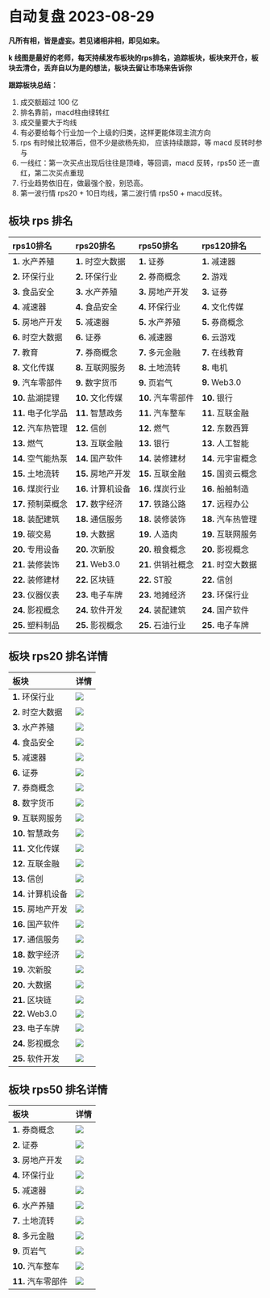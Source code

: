 # 自动复盘 2023-08-29

**凡所有相，皆是虚妄。若见诸相非相，即见如来。**

**k 线图是最好的老师，每天持续发布板块的rps排名，追踪板块，板块来开仓，板块去清仓，丢弃自以为是的想法，板块去留让市场来告诉你**
        
**跟踪板块总结：**
1. 成交额超过 100 亿
2. 排名靠前，macd柱由绿转红
3. 成交量要大于均线
4. 有必要给每个行业加一个上级的归类，这样更能体现主流方向
5. rps 有时候比较滞后，但不少是欲杨先抑， 应该持续跟踪，等 macd 反转时参与
6. 一线红：第一次买点出现后往往是顶峰，等回调，macd 反转，rps50 还一直红，第二次买点重现
7. 行业趋势依旧在，做最强个股，别恐高。
8. 第一波行情 rps20 + 10日均线，第二波行情 rps50 + macd反转。
        
## 板块 rps 排名
| rps10排名          | rps20排名          | rps50排名          | rps120排名         |
|:-------------------|:-------------------|:-------------------|:-------------------|
| **1.** 水产养殖    | **1.** 时空大数据  | **1.** 证券        | **1.** 减速器      |
| **2.** 环保行业    | **2.** 环保行业    | **2.** 券商概念    | **2.** 游戏        |
| **3.** 食品安全    | **3.** 水产养殖    | **3.** 房地产开发  | **3.** 证券        |
| **4.** 减速器      | **4.** 食品安全    | **4.** 环保行业    | **4.** 文化传媒    |
| **5.** 房地产开发  | **5.** 减速器      | **5.** 水产养殖    | **5.** 券商概念    |
| **6.** 时空大数据  | **6.** 证券        | **6.** 减速器      | **6.** 云游戏      |
| **7.** 教育        | **7.** 券商概念    | **7.** 多元金融    | **7.** 在线教育    |
| **8.** 文化传媒    | **8.** 互联网服务  | **8.** 土地流转    | **8.** 电机        |
| **9.** 汽车零部件  | **9.** 数字货币    | **9.** 页岩气      | **9.** Web3.0      |
| **10.** 盐湖提锂   | **10.** 文化传媒   | **10.** 汽车零部件 | **10.** 银行       |
| **11.** 电子化学品 | **11.** 智慧政务   | **11.** 汽车整车   | **11.** 互联金融   |
| **12.** 汽车热管理 | **12.** 信创       | **12.** 燃气       | **12.** 东数西算   |
| **13.** 燃气       | **13.** 互联金融   | **13.** 银行       | **13.** 人工智能   |
| **14.** 空气能热泵 | **14.** 国产软件   | **14.** 装修建材   | **14.** 元宇宙概念 |
| **15.** 土地流转   | **15.** 房地产开发 | **15.** 互联金融   | **15.** 国资云概念 |
| **16.** 煤炭行业   | **16.** 计算机设备 | **16.** 煤炭行业   | **16.** 船舶制造   |
| **17.** 预制菜概念 | **17.** 数字经济   | **17.** 铁路公路   | **17.** 远程办公   |
| **18.** 装配建筑   | **18.** 通信服务   | **18.** 装修装饰   | **18.** 汽车热管理 |
| **19.** 碳交易     | **19.** 大数据     | **19.** 人造肉     | **19.** 互联网服务 |
| **20.** 专用设备   | **20.** 次新股     | **20.** 粮食概念   | **20.** 影视概念   |
| **21.** 装修装饰   | **21.** Web3.0     | **21.** 供销社概念 | **21.** 时空大数据 |
| **22.** 装修建材   | **22.** 区块链     | **22.** ST股       | **22.** 信创       |
| **23.** 仪器仪表   | **23.** 电子车牌   | **23.** 地摊经济   | **23.** 环保行业   |
| **24.** 影视概念   | **24.** 软件开发   | **24.** 装配建筑   | **24.** 国产软件   |
| **25.** 塑料制品   | **25.** 影视概念   | **25.** 石油行业   | **25.** 电子车牌   |
## 板块 rps20 排名详情
| 板块               | 详情                                                                                                |
|:-------------------|:----------------------------------------------------------------------------------------------------|
| **1.** 环保行业    | ![](https://sykent-blog-image.oss-cn-beijing.aliyuncs.com/quant/image/2023/8/1693296350903-tmp.jpg) |
| **2.** 时空大数据  | ![](https://sykent-blog-image.oss-cn-beijing.aliyuncs.com/quant/image/2023/8/1693296352019-tmp.jpg) |
| **3.** 水产养殖    | ![](https://sykent-blog-image.oss-cn-beijing.aliyuncs.com/quant/image/2023/8/1693296353095-tmp.jpg) |
| **4.** 食品安全    | ![](https://sykent-blog-image.oss-cn-beijing.aliyuncs.com/quant/image/2023/8/1693296354104-tmp.jpg) |
| **5.** 减速器      | ![](https://sykent-blog-image.oss-cn-beijing.aliyuncs.com/quant/image/2023/8/1693296355108-tmp.jpg) |
| **6.** 证券        | ![](https://sykent-blog-image.oss-cn-beijing.aliyuncs.com/quant/image/2023/8/1693296356113-tmp.jpg) |
| **7.** 券商概念    | ![](https://sykent-blog-image.oss-cn-beijing.aliyuncs.com/quant/image/2023/8/1693296357125-tmp.jpg) |
| **8.** 数字货币    | ![](https://sykent-blog-image.oss-cn-beijing.aliyuncs.com/quant/image/2023/8/1693296358136-tmp.jpg) |
| **9.** 互联网服务  | ![](https://sykent-blog-image.oss-cn-beijing.aliyuncs.com/quant/image/2023/8/1693296359182-tmp.jpg) |
| **10.** 智慧政务   | ![](https://sykent-blog-image.oss-cn-beijing.aliyuncs.com/quant/image/2023/8/1693296360163-tmp.jpg) |
| **11.** 文化传媒   | ![](https://sykent-blog-image.oss-cn-beijing.aliyuncs.com/quant/image/2023/8/1693296361201-tmp.jpg) |
| **12.** 互联金融   | ![](https://sykent-blog-image.oss-cn-beijing.aliyuncs.com/quant/image/2023/8/1693296362184-tmp.jpg) |
| **13.** 信创       | ![](https://sykent-blog-image.oss-cn-beijing.aliyuncs.com/quant/image/2023/8/1693296363143-tmp.jpg) |
| **14.** 计算机设备 | ![](https://sykent-blog-image.oss-cn-beijing.aliyuncs.com/quant/image/2023/8/1693296364166-tmp.jpg) |
| **15.** 房地产开发 | ![](https://sykent-blog-image.oss-cn-beijing.aliyuncs.com/quant/image/2023/8/1693296365253-tmp.jpg) |
| **16.** 国产软件   | ![](https://sykent-blog-image.oss-cn-beijing.aliyuncs.com/quant/image/2023/8/1693296366217-tmp.jpg) |
| **17.** 通信服务   | ![](https://sykent-blog-image.oss-cn-beijing.aliyuncs.com/quant/image/2023/8/1693296367287-tmp.jpg) |
| **18.** 数字经济   | ![](https://sykent-blog-image.oss-cn-beijing.aliyuncs.com/quant/image/2023/8/1693296368396-tmp.jpg) |
| **19.** 次新股     | ![](https://sykent-blog-image.oss-cn-beijing.aliyuncs.com/quant/image/2023/8/1693296369416-tmp.jpg) |
| **20.** 大数据     | ![](https://sykent-blog-image.oss-cn-beijing.aliyuncs.com/quant/image/2023/8/1693296370433-tmp.jpg) |
| **21.** 区块链     | ![](https://sykent-blog-image.oss-cn-beijing.aliyuncs.com/quant/image/2023/8/1693296371517-tmp.jpg) |
| **22.** Web3.0     | ![](https://sykent-blog-image.oss-cn-beijing.aliyuncs.com/quant/image/2023/8/1693296372421-tmp.jpg) |
| **23.** 电子车牌   | ![](https://sykent-blog-image.oss-cn-beijing.aliyuncs.com/quant/image/2023/8/1693296373487-tmp.jpg) |
| **24.** 影视概念   | ![](https://sykent-blog-image.oss-cn-beijing.aliyuncs.com/quant/image/2023/8/1693296374495-tmp.jpg) |
| **25.** 软件开发   | ![](https://sykent-blog-image.oss-cn-beijing.aliyuncs.com/quant/image/2023/8/1693296375649-tmp.jpg) |
## 板块 rps50 排名详情
| 板块               | 详情                                                                                                |
|:-------------------|:----------------------------------------------------------------------------------------------------|
| **1.** 券商概念    | ![](https://sykent-blog-image.oss-cn-beijing.aliyuncs.com/quant/image/2023/8/1693296376834-tmp.jpg) |
| **2.** 证券        | ![](https://sykent-blog-image.oss-cn-beijing.aliyuncs.com/quant/image/2023/8/1693296378076-tmp.jpg) |
| **3.** 房地产开发  | ![](https://sykent-blog-image.oss-cn-beijing.aliyuncs.com/quant/image/2023/8/1693296379190-tmp.jpg) |
| **4.** 环保行业    | ![](https://sykent-blog-image.oss-cn-beijing.aliyuncs.com/quant/image/2023/8/1693296380446-tmp.jpg) |
| **5.** 减速器      | ![](https://sykent-blog-image.oss-cn-beijing.aliyuncs.com/quant/image/2023/8/1693296381550-tmp.jpg) |
| **6.** 水产养殖    | ![](https://sykent-blog-image.oss-cn-beijing.aliyuncs.com/quant/image/2023/8/1693296382790-tmp.jpg) |
| **7.** 土地流转    | ![](https://sykent-blog-image.oss-cn-beijing.aliyuncs.com/quant/image/2023/8/1693296383956-tmp.jpg) |
| **8.** 多元金融    | ![](https://sykent-blog-image.oss-cn-beijing.aliyuncs.com/quant/image/2023/8/1693296385303-tmp.jpg) |
| **9.** 页岩气      | ![](https://sykent-blog-image.oss-cn-beijing.aliyuncs.com/quant/image/2023/8/1693296386513-tmp.jpg) |
| **10.** 汽车整车   | ![](https://sykent-blog-image.oss-cn-beijing.aliyuncs.com/quant/image/2023/8/1693296387692-tmp.jpg) |
| **11.** 汽车零部件 | ![](https://sykent-blog-image.oss-cn-beijing.aliyuncs.com/quant/image/2023/8/1693296388760-tmp.jpg) |